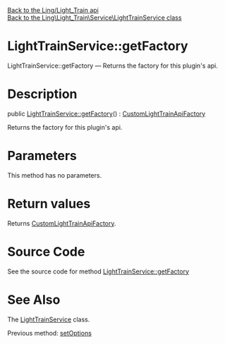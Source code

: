 [Back to the Ling/Light_Train api](https://github.com/lingtalfi/Light_Train/blob/master/doc/api/Ling/Light_Train.md)<br>
[Back to the Ling\Light_Train\Service\LightTrainService class](https://github.com/lingtalfi/Light_Train/blob/master/doc/api/Ling/Light_Train/Service/LightTrainService.md)


LightTrainService::getFactory
================



LightTrainService::getFactory — Returns the factory for this plugin's api.




Description
================


public [LightTrainService::getFactory](https://github.com/lingtalfi/Light_Train/blob/master/doc/api/Ling/Light_Train/Service/LightTrainService/getFactory.md)() : [CustomLightTrainApiFactory](https://github.com/lingtalfi/Light_Train/blob/master/doc/api/Ling/Light_Train/Api/Custom/CustomLightTrainApiFactory.md)




Returns the factory for this plugin's api.




Parameters
================

This method has no parameters.


Return values
================

Returns [CustomLightTrainApiFactory](https://github.com/lingtalfi/Light_Train/blob/master/doc/api/Ling/Light_Train/Api/Custom/CustomLightTrainApiFactory.md).








Source Code
===========
See the source code for method [LightTrainService::getFactory](https://github.com/lingtalfi/Light_Train/blob/master/Service/LightTrainService.php#L89-L97)


See Also
================

The [LightTrainService](https://github.com/lingtalfi/Light_Train/blob/master/doc/api/Ling/Light_Train/Service/LightTrainService.md) class.

Previous method: [setOptions](https://github.com/lingtalfi/Light_Train/blob/master/doc/api/Ling/Light_Train/Service/LightTrainService/setOptions.md)<br>

